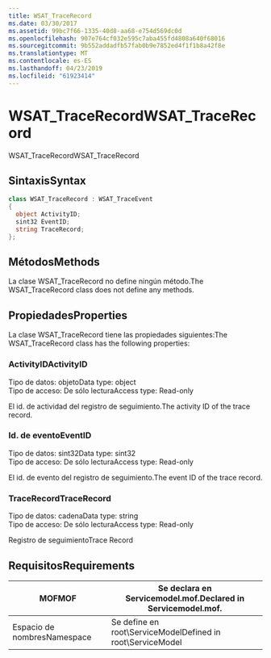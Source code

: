 ```yaml
---
title: WSAT_TraceRecord
ms.date: 03/30/2017
ms.assetid: 99bc7f66-1335-40d8-aa68-e754d569dc0d
ms.openlocfilehash: 907e764cf032e595c7aba455fd4808a640f68016
ms.sourcegitcommit: 9b552addadfb57fab0b9e7852ed4f1f1b8a42f8e
ms.translationtype: MT
ms.contentlocale: es-ES
ms.lasthandoff: 04/23/2019
ms.locfileid: "61923414"
---
```

# <a name="wsattracerecord"></a><span data-ttu-id="f6920-102">WSAT_TraceRecord</span><span class="sxs-lookup"><span data-stu-id="f6920-102">WSAT_TraceRecord</span></span>
<span data-ttu-id="f6920-103">WSAT_TraceRecord</span><span class="sxs-lookup"><span data-stu-id="f6920-103">WSAT_TraceRecord</span></span>  
  
## <a name="syntax"></a><span data-ttu-id="f6920-104">Sintaxis</span><span class="sxs-lookup"><span data-stu-id="f6920-104">Syntax</span></span>  
  
```csharp
class WSAT_TraceRecord : WSAT_TraceEvent  
{  
  object ActivityID;  
  sint32 EventID;  
  string TraceRecord;  
};  
```  
  
## <a name="methods"></a><span data-ttu-id="f6920-105">Métodos</span><span class="sxs-lookup"><span data-stu-id="f6920-105">Methods</span></span>  
 <span data-ttu-id="f6920-106">La clase WSAT_TraceRecord no define ningún método.</span><span class="sxs-lookup"><span data-stu-id="f6920-106">The WSAT_TraceRecord class does not define any methods.</span></span>  
  
## <a name="properties"></a><span data-ttu-id="f6920-107">Propiedades</span><span class="sxs-lookup"><span data-stu-id="f6920-107">Properties</span></span>  
 <span data-ttu-id="f6920-108">La clase WSAT_TraceRecord tiene las propiedades siguientes:</span><span class="sxs-lookup"><span data-stu-id="f6920-108">The WSAT_TraceRecord class has the following properties:</span></span>  
  
### <a name="activityid"></a><span data-ttu-id="f6920-109">ActivityID</span><span class="sxs-lookup"><span data-stu-id="f6920-109">ActivityID</span></span>  
 <span data-ttu-id="f6920-110">Tipo de datos: objeto</span><span class="sxs-lookup"><span data-stu-id="f6920-110">Data type: object</span></span>  
<span data-ttu-id="f6920-111">Tipo de acceso: De sólo lectura</span><span class="sxs-lookup"><span data-stu-id="f6920-111">Access type: Read-only</span></span>  
  
 <span data-ttu-id="f6920-112">El id. de actividad del registro de seguimiento.</span><span class="sxs-lookup"><span data-stu-id="f6920-112">The activity ID of the trace record.</span></span>  
  
### <a name="eventid"></a><span data-ttu-id="f6920-113">Id. de evento</span><span class="sxs-lookup"><span data-stu-id="f6920-113">EventID</span></span>  
 <span data-ttu-id="f6920-114">Tipo de datos: sint32</span><span class="sxs-lookup"><span data-stu-id="f6920-114">Data type: sint32</span></span>  
<span data-ttu-id="f6920-115">Tipo de acceso: De sólo lectura</span><span class="sxs-lookup"><span data-stu-id="f6920-115">Access type: Read-only</span></span>  
  
 <span data-ttu-id="f6920-116">El id. de evento del registro de seguimiento.</span><span class="sxs-lookup"><span data-stu-id="f6920-116">The event ID of the trace record.</span></span>  
  
### <a name="tracerecord"></a><span data-ttu-id="f6920-117">TraceRecord</span><span class="sxs-lookup"><span data-stu-id="f6920-117">TraceRecord</span></span>  
 <span data-ttu-id="f6920-118">Tipo de datos: cadena</span><span class="sxs-lookup"><span data-stu-id="f6920-118">Data type: string</span></span>  
<span data-ttu-id="f6920-119">Tipo de acceso: De sólo lectura</span><span class="sxs-lookup"><span data-stu-id="f6920-119">Access type: Read-only</span></span>  
  
 <span data-ttu-id="f6920-120">Registro de seguimiento</span><span class="sxs-lookup"><span data-stu-id="f6920-120">Trace Record</span></span>  
  
## <a name="requirements"></a><span data-ttu-id="f6920-121">Requisitos</span><span class="sxs-lookup"><span data-stu-id="f6920-121">Requirements</span></span>  
  
|<span data-ttu-id="f6920-122">MOF</span><span class="sxs-lookup"><span data-stu-id="f6920-122">MOF</span></span>|<span data-ttu-id="f6920-123">Se declara en Servicemodel.mof.</span><span class="sxs-lookup"><span data-stu-id="f6920-123">Declared in Servicemodel.mof.</span></span>|  
|---------|-----------------------------------|  
|<span data-ttu-id="f6920-124">Espacio de nombres</span><span class="sxs-lookup"><span data-stu-id="f6920-124">Namespace</span></span>|<span data-ttu-id="f6920-125">Se define en root\ServiceModel</span><span class="sxs-lookup"><span data-stu-id="f6920-125">Defined in root\ServiceModel</span></span>|
